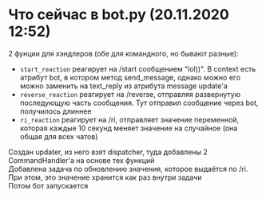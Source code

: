 # Что сейчас в bot.py (20.11.2020 12:52)

2 фунции для хэндлеров (обе для командного, но бывают разные):  
* `start_reaction` реагирует на /start сообщением "lol))". В context есть атрибут bot, в котором метод send_message, однако можно его можно заменить на text_reply из атрибута message update'a  
* `reverse_reaction` реагирует на /reverse, отправляя развернутую последующую часть сообщения. Тут отправил сообщение через bot, получилось длиннее  
* `ri_reaction` реагирует на /ri, отправляет значение переменной, которая каждые 10 секунд меняет значение на случайное (она общая для всех чатов)


Создан updater, из него взят dispatcher, туда добавлены 2 CommandHandler'a на основе тех функций  
Добавлена задача по обновлению значения, которое выдаётся по /ri. При этом, это значение хранится как раз внутри задачи  
Потом бот запускается
